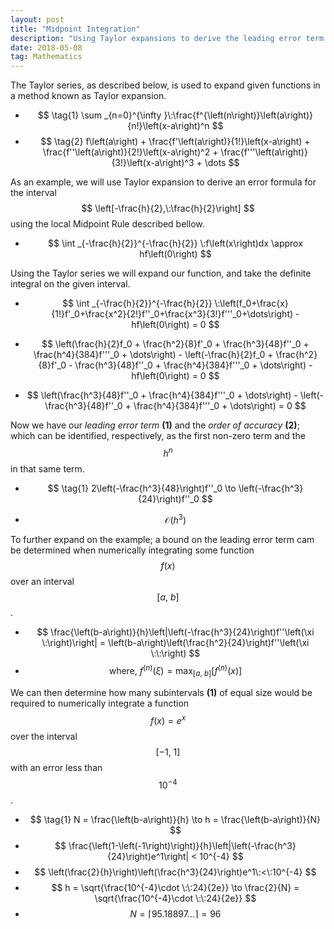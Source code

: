 ```yaml
---
layout: post
title: "Midpoint Integration"
description: "Using Taylor expansions to derive the leading error term."
date: 2018-05-08
tag: Mathematics
---
```


<!-- implements MathJax -->
<script src="https://cdnjs.cloudflare.com/ajax/libs/mathjax/2.7.0/MathJax.js?config=TeX-AMS-MML_HTMLorMML" type="text/javascript"></script>

<!--
MathJax Reference Guide:
https://math.meta.stackexchange.com/questions/5020/mathjax-basic-tutorial-and-quick-reference
-->

<!-- taylor series definition -->
<section markdown="1">
<div markdown="1" class="body">

The Taylor series, as described below, is used to expand given functions in a method known as Taylor expansion.

<!-- taylor series -->
- $$ \tag{1} \sum _{n=0}^{\infty }\:\frac{f^{\left(n\right)}\left(a\right)}{n!}\left(x-a\right)^n $$
- $$ \tag{2} f\left(a\right) + \frac{f'\left(a\right)}{1!}\left(x-a\right) + \frac{f''\left(a\right)}{2!}\left(x-a\right)^2 + \frac{f'''\left(a\right)}{3!}\left(x-a\right)^3 + \dots $$

</div>
</section>

<!-- midpoint integration example problem -->
<section markdown="1">
<div markdown="1" class="body">

<!-- example problem part a -->
As an example, we will use Taylor expansion to derive an error formula for the interval $$ \left[-\frac{h}{2},\:\frac{h}{2}\right] $$ using the local Midpoint Rule described bellow.

- $$ \int _{-\frac{h}{2}}^{-\frac{h}{2}} \:f\left(x\right)dx \approx hf\left(0\right) $$

Using the Taylor series we will expand our function, and take the definite integral on the given interval.

<!-- taylor series expansion -->
- $$ \int _{-\frac{h}{2}}^{-\frac{h}{2}} \:\left(f_0+\frac{x}{1!}f'_0+\frac{x^2}{2!}f''_0+\frac{x^3}{3!}f'''_0+\dots\right) - hf\left(0\right) = 0 $$
<!-- integration -->
- $$ \left(\frac{h}{2}f_0 + \frac{h^2}{8}f'_0 + \frac{h^3}{48}f''_0 + \frac{h^4}{384}f'''_0 + \dots\right) - \left(-\frac{h}{2}f_0 + \frac{h^2}{8}f'_0 - \frac{h^3}{48}f''_0 + \frac{h^4}{384}f'''_0 + \dots\right) - hf\left(0\right) = 0 $$
<!-- remove cancelled terms -->
- $$ \left(\frac{h^3}{48}f''_0 + \frac{h^4}{384}f'''_0 + \dots\right) - \left(-\frac{h^3}{48}f''_0 + \frac{h^4}{384}f'''_0 + \dots\right) = 0 $$

Now we have our _leading error term_ __(1)__ and the _order of accuracy_ __(2)__; which can be identified, respectively, as the first non-zero term and the $$ h^n $$ in that same term.

<!-- leading error term -->
- $$ \tag{1} 2\left(-\frac{h^3}{48}\right)f''_0 \to \left(-\frac{h^3}{24}\right)f''_0 $$
<!-- order of accuracy -->
- $$ \tag{2} \mathcal{O} \left(h^3\right) $$

</div>
</section>

<!-- example problem part b -->
<section markdown="1">
<div markdown="1" class="body">

To further expand on the example; a bound on the leading error term cam be determined when numerically integrating some function $$ f\left(x\right) $$ over an interval $$ \left[a,\:b\right] $$.

- $$ \frac{\left(b-a\right)}{h}\left|\left(-\frac{h^3}{24}\right)f''\left(\xi \:\right)\right| = \left(b-a\right)\left(\frac{h^2}{24}\right)f''\left(\xi \:\:\right) $$
- $$ \text{where, } f^{\left(n\right)}\left(\xi\right) = \max _{\left[a,\:b\right]}\left[f^{\left(n\right)}\left(x\right)\right] $$

We can then determine how many subintervals __(1)__ of equal size would be required to numerically integrate a function $$ f\left(x\right) = e^x $$ over the interval $$ \left[-1,\:1\right] $$ with an error less than $$ 10^{-4} $$.

<!-- sub-intervals -->
- $$ \tag{1} N = \frac{\left(b-a\right)}{h} \to h = \frac{\left(b-a\right)}{N} $$
- $$ \frac{\left(1-\left(-1\right)\right)}{h}\left|\left(-\frac{h^3}{24}\right)e^1\right| < 10^{-4} $$
- $$ \left(\frac{2}{h}\right)\left(\frac{h^3}{24}\right)e^1\:<\:10^{-4} $$
- $$ h = \sqrt{\frac{10^{-4}\cdot \:\:24}{2e}} \to \frac{2}{N} = \sqrt{\frac{10^{-4}\cdot \:\:24}{2e}} $$
- $$ N = \lceil 95.18897\dots \rceil = 96 $$

</div>
</section>
